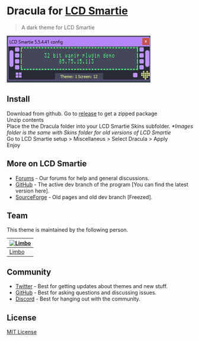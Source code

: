 # Dracula for [LCD Smartie]([https://foobar.com](https://github.com/stokie-ant/lcdsmartie-laz/releases))

> A dark theme for LCD Smartie

![Screenshot](./Skin_Preview.png)

## Install
Download from github. Go to [release](https://github.com/dracula/lcd-smartie/releases/tag/Release1) to get a zipped package<br>
Unzip contents <br>
Place the the Dracula folder into your LCD Smartie Skins subfolder. *\*Images folder is the same with Skins folder for old versions of LCD Smartie* <br>
Go to LCD Smartie setup > Miscellaneus > Select Dracula > Apply<br>
Enjoy<br>

## More on LCD Smartie

- [Forums](https://lcdsmartie.org) - Our forums for help and general discussions.
- [GitHub](https://github.com/stokie-ant/lcdsmartie-laz) - The active dev branch of the program [You can find the latest version here].
- [SourceForge](https://lcdsmartie.sourceforge.net/) - Old pages and old dev branch [Freezed].


## Team

This theme is maintained by the following person.

| [![Limbo](https://github.com/limbo666.png?size=100)](https://github.com/limbo666) | 
| ---------------------------------------------------------------------------------------- | 
| [Limbo](https://github.com/limbo666)                                               | 

## Community

- [Twitter](https://twitter.com/draculatheme) - Best for getting updates about themes and new stuff.
- [GitHub](https://github.com/dracula/dracula-theme/discussions) - Best for asking questions and discussing issues.
- [Discord](https://draculatheme.com/discord-invite) - Best for hanging out with the community.

## License

[MIT License](./LICENSE)
